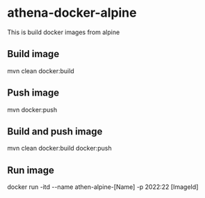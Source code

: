 # athena-docker-alpine
This is build docker images from alpine

## Build image 
mvn clean docker:build

## Push image
mvn docker:push

## Build and push image
mvn clean docker:build docker:push

## Run image
docker run -itd --name athen-alpine-[Name] -p 2022:22 [ImageId]